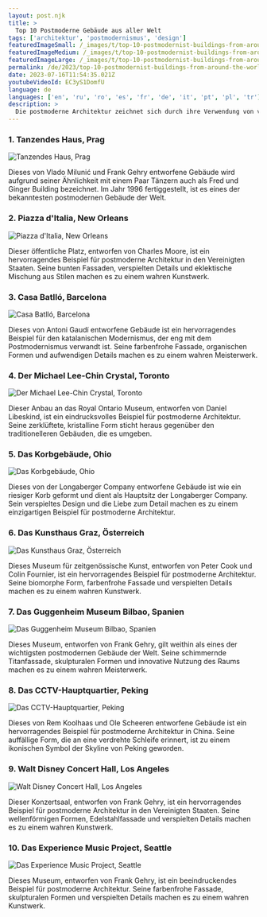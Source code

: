 ```yaml
---
layout: post.njk
title: >
  Top 10 Postmoderne Gebäude aus aller Welt
tags: ['architektur', 'postmodernismus', 'design']
featuredImageSmall: /_images/t/top-10-postmodernist-buildings-from-around-the-world-cover-de-small.webp
featuredImageMedium: /_images/t/top-10-postmodernist-buildings-from-around-the-world-cover-de-medium.webp
featuredImageLarge: /_images/t/top-10-postmodernist-buildings-from-around-the-world-cover-de-large.webp
permalink: /de/2023/top-10-postmodernist-buildings-from-around-the-world.html
date: 2023-07-16T11:54:35.021Z
youtubeVideoId: EC3yS1DomfU
language: de
languages: ['en', 'ru', 'ro', 'es', 'fr', 'de', 'it', 'pt', 'pl', 'tr']
description: >
  Die postmoderne Architektur zeichnet sich durch ihre Verwendung von verspielten Formen, leuchtenden Farben und eklektischen Elementen aus. Hier sind einige der bemerkenswertesten Gebäude, die diesen Stil präsentieren.
---
```


### 1. Tanzendes Haus, Prag

![Tanzendes Haus, Prag](/_images/a/a70314ef3bd67d2561341ac97449656a-medium.webp)

Dieses von Vlado Milunić und Frank Gehry entworfene Gebäude wird aufgrund seiner Ähnlichkeit mit einem Paar Tänzern auch als Fred und Ginger Building bezeichnet. Im Jahr 1996 fertiggestellt, ist es eines der bekanntesten postmodernen Gebäude der Welt.

### 2. Piazza d'Italia, New Orleans

![Piazza d'Italia, New Orleans](/_images/5/5d625cd81d69f1dbff6aa4f3244bb03d-medium.webp)

Dieser öffentliche Platz, entworfen von Charles Moore, ist ein hervorragendes Beispiel für postmoderne Architektur in den Vereinigten Staaten. Seine bunten Fassaden, verspielten Details und eklektische Mischung aus Stilen machen es zu einem wahren Kunstwerk.

### 3. Casa Batlló, Barcelona

![Casa Batlló, Barcelona](/_images/8/83c64434a7269488be06d4e39ff65e73-medium.webp)

Dieses von Antoni Gaudí entworfene Gebäude ist ein hervorragendes Beispiel für den katalanischen Modernismus, der eng mit dem Postmodernismus verwandt ist. Seine farbenfrohe Fassade, organischen Formen und aufwendigen Details machen es zu einem wahren Meisterwerk.

### 4. Der Michael Lee-Chin Crystal, Toronto

![Der Michael Lee-Chin Crystal, Toronto](/_images/c/c757dc8879831bc88ab8a7d2c09e53b5-medium.webp)

Dieser Anbau an das Royal Ontario Museum, entworfen von Daniel Libeskind, ist ein eindrucksvolles Beispiel für postmoderne Architektur. Seine zerklüftete, kristalline Form sticht heraus gegenüber den traditionelleren Gebäuden, die es umgeben.

### 5. Das Korbgebäude, Ohio

![Das Korbgebäude, Ohio](/_images/4/4e440817a3f6a64fa06877e605aec716-medium.webp)

Dieses von der Longaberger Company entworfene Gebäude ist wie ein riesiger Korb geformt und dient als Hauptsitz der Longaberger Company. Sein verspieltes Design und die Liebe zum Detail machen es zu einem einzigartigen Beispiel für postmoderne Architektur.

### 6. Das Kunsthaus Graz, Österreich

![Das Kunsthaus Graz, Österreich](/_images/e/e53347c4e17b5fad3ab03dfc1092ce02-medium.webp)

Dieses Museum für zeitgenössische Kunst, entworfen von Peter Cook und Colin Fournier, ist ein hervorragendes Beispiel für postmoderne Architektur. Seine biomorphe Form, farbenfrohe Fassade und verspielten Details machen es zu einem wahren Kunstwerk.

### 7. Das Guggenheim Museum Bilbao, Spanien

![Das Guggenheim Museum Bilbao, Spanien](/_images/7/71e675bdb6671b6da4592dc05b96cb18-medium.webp)

Dieses Museum, entworfen von Frank Gehry, gilt weithin als eines der wichtigsten postmodernen Gebäude der Welt. Seine schimmernde Titanfassade, skulpturalen Formen und innovative Nutzung des Raums machen es zu einem wahren Meisterwerk.

### 8. Das CCTV-Hauptquartier, Peking

![Das CCTV-Hauptquartier, Peking](/_images/c/cf1a392202a377913fd9b337b873a4e1-medium.webp)

Dieses von Rem Koolhaas und Ole Scheeren entworfene Gebäude ist ein hervorragendes Beispiel für postmoderne Architektur in China. Seine auffällige Form, die an eine verdrehte Schleife erinnert, ist zu einem ikonischen Symbol der Skyline von Peking geworden.

### 9. Walt Disney Concert Hall, Los Angeles

![Walt Disney Concert Hall, Los Angeles](/_images/f/f9204ddac570f22222ca27365befc8d6-medium.webp)

Dieser Konzertsaal, entworfen von Frank Gehry, ist ein hervorragendes Beispiel für postmoderne Architektur in den Vereinigten Staaten. Seine wellenförmigen Formen, Edelstahlfassade und verspielten Details machen es zu einem wahren Kunstwerk.

### 10. Das Experience Music Project, Seattle

![Das Experience Music Project, Seattle](/_images/f/fd814186aded63318816b9a234486ee6-medium.webp)

Dieses Museum, entworfen von Frank Gehry, ist ein beeindruckendes Beispiel für postmoderne Architektur. Seine farbenfrohe Fassade, skulpturalen Formen und verspielten Details machen es zu einem wahren Kunstwerk.


